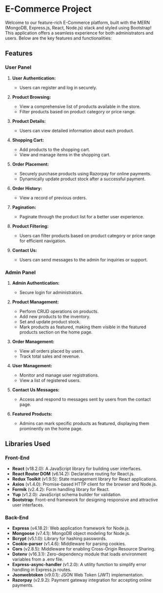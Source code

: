 # E-Commerce Project

Welcome to our feature-rich E-Commerce platform, built with the MERN (MongoDB, Express.js, React, Node.js) stack and styled using Bootstrap! This application offers a seamless experience for both administrators and users. Below are the key features and functionalities:

## Features

### User Panel

1. **User Authentication:**
   - Users can register and log in securely.

2. **Product Browsing:**
   - View a comprehensive list of products available in the store.
   - Filter products based on product category or price range.

3. **Product Details:**
   - Users can view detailed information about each product.

4. **Shopping Cart:**
   - Add products to the shopping cart.
   - View and manage items in the shopping cart.

5. **Order Placement:**
   - Securely purchase products using Razorpay for online payments.
   - Dynamically update product stock after a successful payment.

6. **Order History:**
   - View a record of previous orders.
  
7. **Pagination:**
   - Paginate through the product list for a better user experience.

8. **Product Filtering:**
   - Users can filter products based on product category or price range for efficient navigation.

9. **Contact Us:**
   - Users can send messages to the admin for inquiries or support.

### Admin Panel

1. **Admin Authentication:**
   - Secure login for administrators.

2. **Product Management:**
   - Perform CRUD operations on products.
   - Add new products to the inventory.
   - Set and update product stock.
   - Mark products as featured, making them visible in the featured products section on the home page.

3. **Order Management:**
   - View all orders placed by users.
   - Track total sales and revenue.

4. **User Management:**
   - Monitor and manage user registrations.
   - View a list of registered users.

5. **Contact Us Messages:**
   - Access and respond to messages sent by users from the contact page.

6. **Featured Products:**
   - Admins can mark specific products as featured, displaying them prominently on the home page.

## Libraries Used

### Front-End
- **React** (v18.2.0): A JavaScript library for building user interfaces.
- **React Router DOM** (v6.14.2): Declarative routing for React.js.
- **Redux Toolkit** (v1.9.5): State management library for React applications.
- **Axios** (v1.4.0): Promise-based HTTP client for the browser and Node.js.
- **Formik** (v2.4.2): Form handling library for React.
- **Yup** (v1.2.0): JavaScript schema builder for validation.
- **Bootstrap**: Front-end framework for designing responsive and attractive user interfaces.

### Back-End
- **Express** (v4.18.2): Web application framework for Node.js.
- **Mongoose** (v7.4.1): MongoDB object modeling for Node.js.
- **Bcrypt** (v5.1.0): Library for hashing passwords.
- **Cookie-parser** (v1.4.6): Middleware for parsing cookies.
- **Cors** (v2.8.5): Middleware for enabling Cross-Origin Resource Sharing.
- **Dotenv** (v16.3.1): Zero-dependency module that loads environment variables from a .env file.
- **Express-async-handler** (v1.2.0): A utility function to simplify error handling in Express.js routes.
- **Jsonwebtoken** (v9.0.1): JSON Web Token (JWT) implementation.
- **Razorpay** (v2.9.2): Payment gateway integration for accepting online payments.

